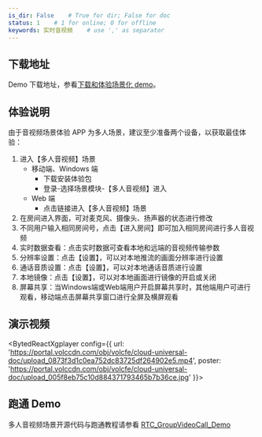 ```yaml
---
is_dir: False    # True for dir; False for doc
status: 1    # 1 for online; 0 for offline
keywords: 实时音视频    # use ',' as separator
---
```


## 下载地址

Demo 下载地址，参看[下载和体验场景化 demo](75707.md#%E4%B8%8B%E8%BD%BD%E5%92%8C%E4%BD%93%E9%AA%8C%E5%9C%BA%E6%99%AF%E5%8C%96-demo)。

## 体验说明

由于音视频场景体验 APP 为多人场景，建议至少准备两个设备，以获取最佳体验：
1. 进入【多人音视频】场景
	  - 移动端、Windows 端
	    - 下载安装体验包
	    - 登录-选择场景模块-【多人音视频】进入
	  - Web 端
	    - 点击链接进入【多人音视频】场景
2. 在房间进入界面，可对麦克风、摄像头、扬声器的状态进行修改
3. 不同用户输入相同房间号，点击【进入房间】即可加入相同房间进行多人音视频
4. 实时数据查看：点击实时数据可查看本地和远端的音视频传输参数
5. 分辨率设置：点击【设置】，可以对本地推流的画面分辨率进行设置
6. 通话音质设置：点击【设置】，可以对本地通话音质进行设置
7. 本地镜像：点击【设置】，可以对本地画面进行镜像的开启或关闭
8. 屏幕共享：当Windows端或Web端用户开启屏幕共享时，其他端用户可进行观看，移动端点击屏幕共享窗口进行全屏及横屏观看

## 演示视频

<BytedReactXgplayer config={{ url: 'https://portal.volccdn.com/obj/volcfe/cloud-universal-doc/upload_0873f3d1c0ea752dc83725df264902e5.mp4', poster: 'https://portal.volccdn.com/obj/volcfe/cloud-universal-doc/upload_005f8eb75c10d884371793465b7b36ce.jpg' }}></BytedReactXgplayer>

## 跑通 Demo

多人音视频场景开源代码与跑通教程请参看 [RTC_GroupVideoCall_Demo](https://github.com/volcengine/RTC_GroupVideoCall_Demo)
